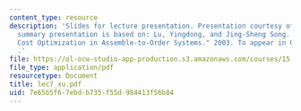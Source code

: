 ```yaml
---
content_type: resource
description: 'Slides for lecture presentation. Presentation courtesy of Ping Xu. This
  summary presentation is based on: Lu, Yingdong, and Jing-Sheng Song. "Order-Based
  Cost Optimization in Assemble-to-Order Systems." 2003. To appear in Operations Research
  .'
file: https://ol-ocw-studio-app-production.s3.amazonaws.com/courses/15-764-the-theory-of-operations-management-spring-2004/7e65b5f67ebdb735f55d984413f56b84_lec7_xu.pdf
file_type: application/pdf
resourcetype: Document
title: lec7_xu.pdf
uid: 7e65b5f6-7ebd-b735-f55d-984413f56b84
---
```

